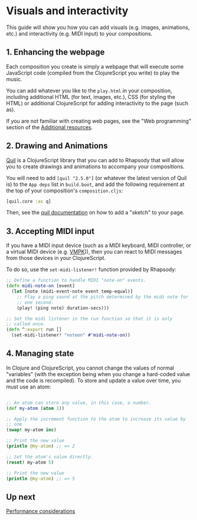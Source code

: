 # Visuals and interactivity

This guide will show you how you can add visuals (e.g. images,
animations, etc.) and interactivity (e.g. MIDI input) to your
compositions.

## 1. Enhancing the webpage

Each composition you create is simply a webpage that will execute some
JavaScript code (compiled from the ClojureScript you write) to play
the music.

You can add whatever you like to the `play.html` in your composition,
including additional HTML (for text, images, etc.), CSS (for styling
the HTML) or additional ClojureScript for adding interactivity to the
page (such as).

If you are not familiar with creating web pages, see the "Web
programming" section of the [Additional resources](8-resources.md).

## 2. Drawing and Animations

[Quil](http://quil.info/) is a ClojureScript library that you can add
to Rhapsody that will allow you to create drawings and animations to
accompany your compositions.

You will need to add `[quil "2.5.0"]` (or whatever the latest version
of Quil is) to the `App deps` list in `build.boot`, and add the
following requirement at the top of your composition's
`composition.cljs`:

``` clojure
[quil.core :as q]
```

Then, see the
[quil documentation](https://github.com/quil/quil/wiki/ClojureScript#usage-details)
on how to add a "sketch" to your page.

## 3. Accepting MIDI input

If you have a MIDI input device (such as a MIDI keyboard, MIDI
controller, or a virtual MIDI device
(e.g. [VMPK](http://vmpk.sourceforge.net/))), then you can react to
MIDI messages from those devices in your ClojureScript.

To do so, use the `set-midi-listener!` function provided by Rhapsody:

``` clojure
;; Define a function to handle MIDI "note-on" events.
(defn midi-note-on [event]
  (let [note (midi-event-note event temp-equal)]
    ;; Play a ping sound at the pitch determined by the midi note for
    ;; one second.
    (play! (ping note) duration-secs)))

;; Set the midi listener in the run function so that it is only
;; called once.
(defn ^:export run []
  (set-midi-listener! "noteon" #'midi-note-on))
```

## 4. Managing state

In Clojure and ClojureScript, you cannot change the values of normal
"variables" (with the exception being when you change a hard-coded
value and the code is recompiled). To store and update a value over
time, you must use an atom:

``` clojure

;; An atom can store any value, in this case, a number.
(def my-atom (atom 1))

;; Apply the increment function to the atom to increase its value by
;; one
(swap! my-atom inc)

;; Print the new value
(println @my-atom) ;; => 2

;; Set the atom's value directly.
(reset! my-atom 5)

;; Print the new value
(println @my-atom) ;; => 5
```

## Up next

[Performance considerations](7-performance.md)
